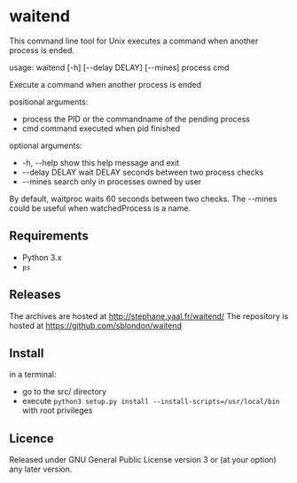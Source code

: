 waitend
=======

This command line tool for Unix executes a command when another process is 
ended.

usage: waitend [-h] [--delay DELAY] [--mines] process cmd

Execute a command when another process is ended

positional arguments:
  - process        the PID or the commandname of the pending process
  - cmd            command executed when pid finished

optional arguments:
  - -h, --help     show this help message and exit
  - --delay DELAY  wait DELAY seconds between two process checks
  - --mines        search only in processes owned by user


By default, waitproc waits 60 seconds between two checks.
The --mines could be useful when watchedProcess is a name.


Requirements
------------

 - Python 3.x
 - `ps`


Releases
--------

The archives are hosted at http://stephane.yaal.fr/waitend/
The repository is hosted at https://github.com/sblondon/waitend


Install
-------

in a terminal:
 - go to the src/ directory
 - execute `python3 setup.py install --install-scripts=/usr/local/bin` with root privileges


Licence
-------

Released under GNU General Public License version 3 or (at your option) any
later version.

